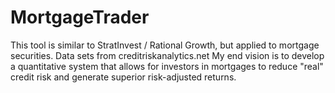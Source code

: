 # MortgageTrader
This tool is similar to StratInvest / Rational Growth, but applied to mortgage securities.
Data sets from creditriskanalytics.net
My end vision is to develop a quantitative system that allows for investors in mortgages to reduce "real" credit risk and generate superior risk-adjusted returns.
